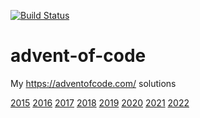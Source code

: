 [![Build Status](https://circleci.com/gh/vlegchilkin/advent-of-code.svg?style=shield&circle-token=:circle-token)](https://circleci.com/gh/vlegchilkin/advent-of-code)

# advent-of-code
My https://adventofcode.com/ solutions


[2015](resources/2015) 
[2016](resources/2016) 
[2017](resources/2017)
[2018](resources/2018)
[2019](resources/2019)
[2020](resources/2020)
[2021](resources/2021)
[2022](resources/2022)

